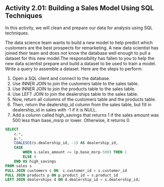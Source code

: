 ## Activity 2.01: Building a Sales Model Using SQL Techniques

In this activity, we will clean and prepare our data for analysis using SQL techniques.

The data science team wants to build a new model to help predict which customers are the best prospects for remarketing. A new data scientist has joined their team and does not know the database well enough to pull a dataset for this new model.The responsibility has fallen to you to help the new data scientist prepare and build a dataset to be used to train a model. Write a query to assemble a dataset. Here are the steps to perform:

1. Open a SQL client and connect to the database.
2. Use INNER JOIN to join the customers table to the sales table.
3. Use INNER JOIN to join the products table to the sales table.
4. Use LEFT JOIN to join the dealerships table to the sales table.
5. Now, return all columns of the customers table and the products table.
6. Then, return the dealership_id column from the sales table, but fill in
dealership_id in sales with -1 if it is NULL.
7. Add a column called high_savings that returns 1 if the sales amount was 500 less
than base_msrp or lower. Otherwise, it returns 0.

```sql
SELECT
    c.*,
    p.*,
    COALESCE(s.dealership_id, -1) AS dealership_id,
    CASE
        WHEN s.sales_amount <= (p.base_msrp-500) THEN 1
        ELSE 0
    END AS high_savings
FROM sales s
FULL JOIN customers c ON  c.customer_id = s.customer_id
FULL JOIN products p ON p.product_id = s.product_id
LEFT JOIN dealerships d ON d.dealership_id = s.dealership_id;
```
